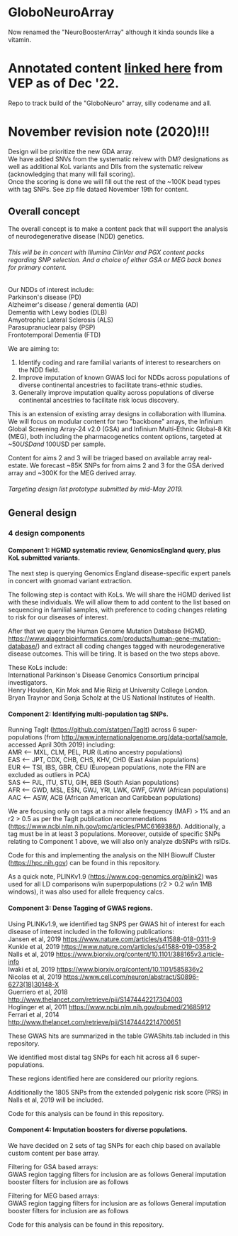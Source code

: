 # GloboNeuroArray  
Now renamed the "NeuroBoosterArray" although it kinda sounds like a vitamin.

# Annotated content [linked here](https://drive.google.com/drive/folders/1K8f-yn_VuwhL-Ff863EzCi61MHbGmgvu?usp=share_link) from VEP as of Dec '22.  

Repo to track build of the "GloboNeuro" array, silly codename and all.

# November revision note (2020)!!!
Design wil be prioritize the new GDA array.  
We have added SNVs from the systematic reivew with DM? designations as well as additional KoL variants and DIIs from the systematic reivew (acknowledging that many will fail scoring).  
Once the scoring is done we will fill out the rest of the ~100K bead types with tag SNPs.
See zip file dataed November 19th for content.

## Overall concept

The overall concept is to make a content pack that will support the analysis of neurodegenerative disease (NDD) genetics. 
###### This will be in concert with Illumina ClinVar and PGX content packs regarding SNP selection. And a choice of either GSA or MEG back bones for primary content.

Our NDDs of interest include:  
Parkinson's disease (PD)  
Alzheimer's disease / general dementia (AD)  
Dementia with Lewy bodies (DLB)  
Amyotrophic Lateral Sclerosis (ALS)  
Parasupranuclear palsy (PSP)  
Frontotemporal Dementia (FTD)  

We are aiming to:  
1. Identify coding and rare familial variants of interest to researchers on the NDD field.  
2. Improve imputation of known GWAS loci for NDDs across populations of diverse continental ancestries to facilitate trans-ethnic studies.  
3. Generally improve imputation quality across populations of diverse continental ancestries to facilitate risk locus discovery.  

This is an extension of existing array designs in collaboration with Illumina.  We will focus on modular content for two "backbone" arrays, the Infinium Global Screening Array-24 v2.0  (GSA) and Infinium Multi-Ethnic Global-8 Kit (MEG), both including the pharmacogenetics content options, targeted at ~$50USD and ~$100USD per sample.

Content for aims 2 and 3 will be triaged based on available array real-estate. We forecast ~85K SNPs for from aims 2 and 3 for the GSA derived array and ~300K for the MEG derived array.

###### Targeting design list prototype submitted by mid-May 2019.

## General design

### 4 design components

#### Component 1: HGMD systematic review, GenomicsEngland query, plus KoL submitted variants.

The next step is querying Genomics England disease-specific expert panels in concert with gnomad variant extraction.

The following step is contact with KoLs. We will share the HGMD derived list with these individuals. We will allow them to add content to the list based on sequencing in familial samples, with preference to coding changes relating to risk for our diseases of interest.

After that we query the Human Genome Mutation Database (HGMD, https://www.qiagenbioinformatics.com/products/human-gene-mutation-database/) and extract all coding changes tagged with neurodegenerative disease outcomes. This will be tiring. It is based on the two steps above. 

These KoLs include:  
International Parkinson's Disease Genomics Consortium principal investigators.  
Henry Houlden, Kin Mok and Mie Rizig at University College London.  
Bryan Traynor and Sonja Scholz at the US National Institutes of Health.

#### Component 2: Identifying multi-population tag SNPs.

Running TagIt (https://github.com/statgen/TagIt) across 6 super-populations (from http://www.internationalgenome.org/data-portal/sample, accessed April 30th 2019) including:  
AMR <-- MXL, CLM, PEL, PUR (Latino ancestry populations)  
EAS <-- JPT, CDX, CHB, CHS, KHV, CHD (East Asian populations)  
EUR <-- TSI, IBS, GBR, CEU (European populations, note the FIN are excluded as outliers in PCA)  
SAS <-- PJL, ITU, STU, GIH, BEB (South Asian populations)  
AFR <-- GWD, MSL, ESN, GWJ, YRI, LWK, GWF, GWW (African populations)  
AAC <-- ASW, ACB (African American and Caribbean populations)  

We are focusing only on tags at a minor allele frequency (MAF) > 1% and an r2 > 0.5 as per the TagIt publication recommendations (https://www.ncbi.nlm.nih.gov/pmc/articles/PMC6169386/). Additionally, a tag must be in at least 3 populations. Moreover, outside of specific SNPs relating to Component 1 above, we will also only analyze dbSNPs with rsIDs.

Code for this and implementing the analysis on the NIH Biowulf Cluster (https://hpc.nih.gov) can be found in this repository.

As a quick note, PLINKv1.9 (https://www.cog-genomics.org/plink2) was used for all LD comparisons w/in superpopulations (r2 > 0.2 w/in 1MB windows), it was also used for allele frequency calcs.

#### Component 3: Dense Tagging of GWAS regions.

Using PLINKv1.9, we identified tag SNPS per GWAS hit of interest for each disease of interest included in the following publications:  
Jansen et al, 2019 https://www.nature.com/articles/s41588-018-0311-9  
Kunkle et al, 2019 https://www.nature.com/articles/s41588-019-0358-2  
Nalls et al, 2019 https://www.biorxiv.org/content/10.1101/388165v3.article-info  
Iwaki et al, 2019 https://www.biorxiv.org/content/10.1101/585836v2  
Nicolas et al, 2019 https://www.cell.com/neuron/abstract/S0896-6273(18)30148-X  
Guerriero et al, 2018 http://www.thelancet.com/retrieve/pii/S1474442217304003  
Hoglinger et al, 2011 https://www.ncbi.nlm.nih.gov/pubmed/21685912  
Ferrari et al, 2014 http://www.thelancet.com/retrieve/pii/S1474442214700651  

These GWAS hits are summarized in the table GWAShits.tab included in this repository.

We identified most distal tag SNPs for each hit across all 6 super-populations.

These regions identified here are considered our priority regions.

Additionally the 1805 SNPs from the extended polygenic risk score (PRS) in Nalls et al, 2019 will be included.  

Code for this analysis can be found in this repository.

#### Component 4: Imputation boosters for diverse populations.

We have decided on 2 sets of tag SNPs for each chip based on available custom content per base array.

Filtering for GSA based arrays:  
GWAS region tagging filters for inclusion are as follows
General imputation booster filters for inclusion are as follows

Filtering for MEG based arrays:  
GWAS region tagging filters for inclusion are as follows
General imputation booster filters for inclusion are as follows

Code for this analysis can be found in this repository.
